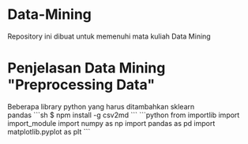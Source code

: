# Data-Mining
Repository ini dibuat untuk memenuhi mata kuliah Data Mining
<h1>Penjelasan Data Mining "Preprocessing Data"</h1>
  Beberapa library python yang harus ditambahkan
  <a> sklearn </a> 
  <br>
  <a> pandas </a>
```sh
  $ npm install -g csv2md
```
```python
from importlib import import_module
import numpy as np
import pandas as pd
import matplotlib.pyplot as plt
```
